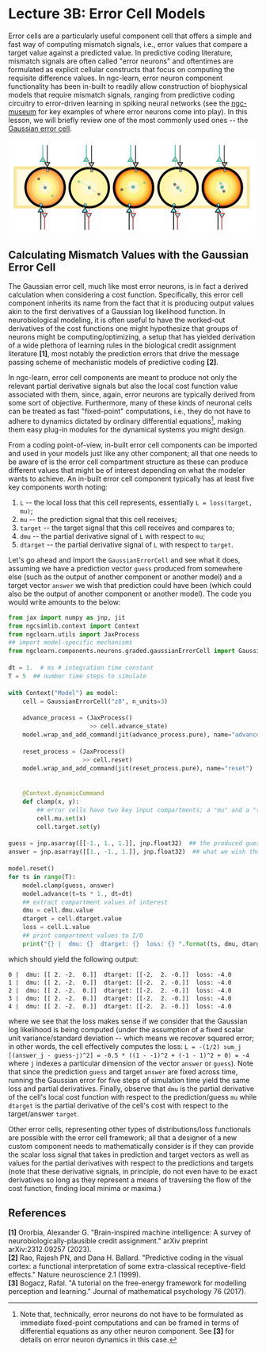 # Lecture 3B: Error Cell Models


Error cells are a particularly useful component cell that offers a simple and
fast way of computing mismatch signals, i.e., error values that compare a
target value against a predicted value. In predictive coding literature, mismatch
signals are often called "error neurons" and oftentimes are formulated as
explicit cellular constructs that focus on computing the requisite difference
values. In ngc-learn, error neuron component functionality has been in-built to
readily allow construction of biophysical models that require mismatch signals,
ranging from predictive coding circuitry to error-driven learning in spiking
neural networks (see the [ngc-museum](https://github.com/NACLab/ngc-museum) for
key examples of where error neurons come into play). In this lesson, we will
briefly review one of the most commonly used ones -- the
[Gaussian error cell](ngclearn.components.neurons.graded.gaussianErrorCell).

<img src="../../images/tutorials/neurocog/GaussianErrorCells_figure.png" width="500" align="center"/>

## Calculating Mismatch Values with the Gaussian Error Cell

The Gaussian error cell, much like most error neurons, is in fact a derived
calculation when considering a cost function. Specifically, this error cell
component inherits its name from the fact that it is producing output values
akin to the first derivatives of a Gaussian log likelihood function. In
neurobiological modeling, it is often useful to have the worked-out derivatives
of the cost functions one might hypothesize that groups of neurons might be
computing/optimizing, a setup that has yielded derivation of a wide plethora of
learning rules in the biological credit assignment literature <b>[1]</b>, most
notably the prediction errors that drive the message passing scheme of
mechanistic models of predictive coding <b>[2]</b>.

In ngc-learn, error cell components are meant to produce not only the relevant
partial derivative signals but also the local cost function value associated
with them, since, again, error neurons are typically derived from some sort of
objective. Furthermore, many of these kinds of neuronal cells can be treated as
fast "fixed-point" computations, i.e., they do not have to adhere to dynamics
dictated by ordinary differential equations[^1], making them easy plug-in modules
for the dynamical systems you might design.

From a coding point-of-view, in-built error cell components can be imported and
used in your models just like any other component; all that one needs to be
aware of is the error cell compartment structure as these can produce different
values that might be of interest depending on what the modeler wants to achieve.
An in-built error cell component typically has at least five key components worth noting:
1. `L` -- the local loss that this cell represents, essentially `L = loss(target, mu)`;
2. `mu` -- the prediction signal that this cell receives;
3. `target` -- the target signal that this cell receives and compares to;
4. `dmu` -- the partial derivative signal of `L` with respect to `mu`;
5. `dtarget` -- the partial derivative signal of `L` with respect to `target`.

Let's go ahead and import the `GaussianErrorCell` and see what it does, assuming
we have a prediction vector `guess` produced from somewhere else (such as the output of
another component or another model) and a target vector `answer` we wish that prediction
could have been (which could also be the output of another component or another model).
The code you would write amounts to the below:

```python
from jax import numpy as jnp, jit
from ngcsimlib.context import Context
from ngclearn.utils import JaxProcess
## import model-specific mechanisms
from ngclearn.components.neurons.graded.gaussianErrorCell import GaussianErrorCell

dt = 1.  # ms # integration time constant
T = 5  ## number time steps to simulate

with Context("Model") as model:
    cell = GaussianErrorCell("z0", n_units=3)

    advance_process = (JaxProcess()
                       >> cell.advance_state)
    model.wrap_and_add_command(jit(advance_process.pure), name="advance")

    reset_process = (JaxProcess()
                     >> cell.reset)
    model.wrap_and_add_command(jit(reset_process.pure), name="reset")


    @Context.dynamicCommand
    def clamp(x, y):
        ## error cells have two key input compartments; a "mu" and a "target"
        cell.mu.set(x)
        cell.target.set(y)

guess = jnp.asarray([[-1., 1., 1.]], jnp.float32)  ## the produced guess or prediction
answer = jnp.asarray([[1., -1., 1.]], jnp.float32)  ## what we wish the guess had been

model.reset()
for ts in range(T):
    model.clamp(guess, answer)
    model.advance(t=ts * 1., dt=dt)
    ## extract compartment values of interest
    dmu = cell.dmu.value
    dtarget = cell.dtarget.value
    loss = cell.L.value
    ## print compartment values to I/O
    print("{} |  dmu: {}  dtarget: {}  loss: {} ".format(ts, dmu, dtarget, loss))
```

which should yield the following output:

```console
0 |  dmu: [[ 2. -2.  0.]]  dtarget: [[-2.  2. -0.]]  loss: -4.0
1 |  dmu: [[ 2. -2.  0.]]  dtarget: [[-2.  2. -0.]]  loss: -4.0
2 |  dmu: [[ 2. -2.  0.]]  dtarget: [[-2.  2. -0.]]  loss: -4.0
3 |  dmu: [[ 2. -2.  0.]]  dtarget: [[-2.  2. -0.]]  loss: -4.0
4 |  dmu: [[ 2. -2.  0.]]  dtarget: [[-2.  2. -0.]]  loss: -4.0
```

where we see that the loss makes sense if we consider that the Gaussian log
likelihood is being computed (under the assumption of a fixed scalar unit
variance/standard deviation -- which means we recover squared error;
in other words, the cell effectively computes the loss:
`L = -(1/2) sum_j [(answer_j - guess-j)^2] = -0.5 * ((1 - -1)^2 + (-1 - 1)^2 + 0) = -4`
where `j` indexes a particular dimension of the vector `answer` or `guess`).
Note that since the prediction `guess` and target `answer` are fixed across
time, running the Gaussian error for five steps of simulation time yield
the same loss and partial derivatives. Finally, observe that `dmu` is the
partial derivative of the cell's local cost function with respect to the
prediction/guess `mu` while `dtarget` is the partial derivative of the cell's
cost with respect to the target/answer `target`.

Other error cells, representing other types of distributions/loss functionals
are possible with the error cell framework; all that a designer of a new custom
component needs to mathematically consider is if they can provide the scalar loss
signal that takes in prediction and target vectors as well as values for
the partial derivatives with respect to the predictions and targets (note that
these derivative signals, in principle, do not even have to be exact derivatives
so long as they represent a means of traversing the flow of the cost function,
finding local minima or maxima.)

## References
<b>[1]</b> Ororbia, Alexander G. "Brain-inspired machine intelligence: A survey
of neurobiologically-plausible credit assignment."
arXiv preprint arXiv:2312.09257 (2023). <br>
<b>[2]</b> Rao, Rajesh PN, and Dana H. Ballard. "Predictive coding in the visual
cortex: a functional interpretation of some extra-classical receptive-field
effects." Nature neuroscience 2.1 (1999). <br>
<b>[3]</b> Bogacz, Rafal. "A tutorial on the free-energy framework for modelling
perception and learning." Journal of mathematical psychology 76 (2017).

<!-- Footnotes -->
[^1]: Note that, technically, error neurons do not have to be formulated as
immediate fixed-point computations and can be framed in terms of differential
equations as any other neuron component. See <b>[3]</b> for details on
error neuron dynamics in this case.
